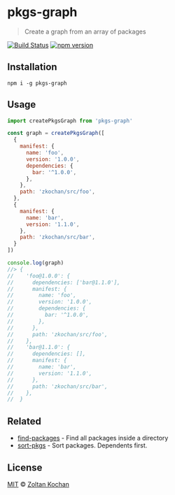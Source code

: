 # pkgs-graph

> Create a graph from an array of packages

[![Build Status](https://img.shields.io/travis/zkochan/pkgs-graph/master.svg)](https://travis-ci.org/zkochan/pkgs-graph) [![npm version](https://img.shields.io/npm/v/pkgs-graph.svg)](https://www.npmjs.com/package/pkgs-graph)

## Installation

```
npm i -g pkgs-graph
```

## Usage

```js
import createPkgsGraph from 'pkgs-graph'

const graph = createPkgsGraph([
  {
    manifest: {
      name: 'foo',
      version: '1.0.0',
      dependencies: {
        bar: '^1.0.0',
      },
    },
    path: 'zkochan/src/foo',
  },
  {
    manifest: {
      name: 'bar',
      version: '1.1.0',
    },
    path: 'zkochan/src/bar',
  }
])

console.log(graph)
//> {
//    'foo@1.0.0': {
//      dependencies: ['bar@1.1.0'],
//      manifest: {
//        name: 'foo',
//        version: '1.0.0',
//        dependencies: {
//          bar: '^1.0.0',
//        },
//      },
//      path: 'zkochan/src/foo',
//    },
//    'bar@1.1.0': {
//      dependencies: [],
//      manifest: {
//        name: 'bar',
//        version: '1.1.0',
//      },
//      path: 'zkochan/src/bar',
//    },
//  }
```

## Related

* [find-packages](https://github.com/zkochan/find-packages) - Find all packages inside a directory
* [sort-pkgs](https://github.com/zkochan/sort-pkgs) - Sort packages. Dependents first.

## License

[MIT](LICENSE) © [Zoltan Kochan](https://www.kochan.io)
